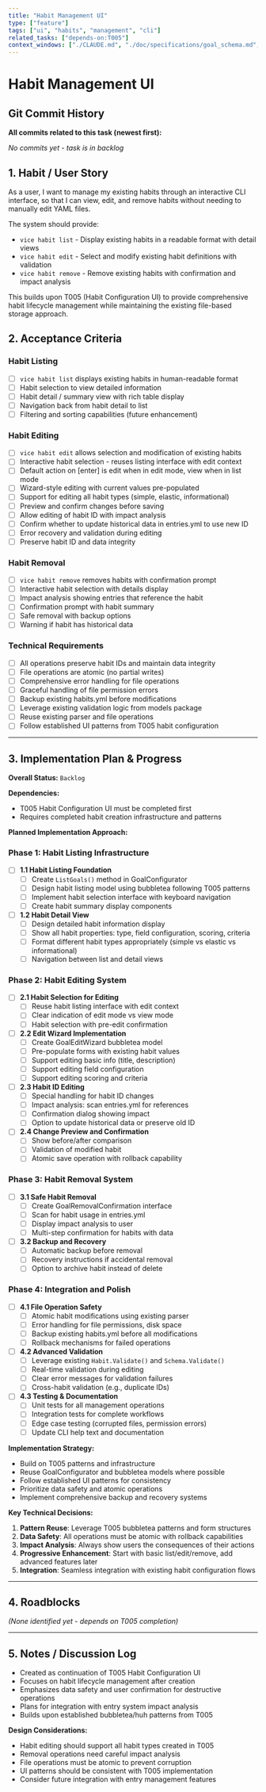 ```yaml
---
title: "Habit Management UI"
type: ["feature"]
tags: ["ui", "habits", "management", "cli"]
related_tasks: ["depends-on:T005"]
context_windows: ["./CLAUDE.md", "./doc/specifications/goal_schema.md", "./internal/models/*.go", "./internal/parser/*.go", "./internal/ui/*.go", "./cmd/*.go"]
---
```


# Habit Management UI

## Git Commit History

**All commits related to this task (newest first):**

*No commits yet - task is in backlog*

## 1. Habit / User Story

As a user, I want to manage my existing habits through an interactive CLI interface, so that I can view, edit, and remove habits without needing to manually edit YAML files.

The system should provide:
- `vice habit list` - Display existing habits in a readable format with detail views
- `vice habit edit` - Select and modify existing habit definitions with validation
- `vice habit remove` - Remove existing habits with confirmation and impact analysis

This builds upon T005 (Habit Configuration UI) to provide comprehensive habit lifecycle management while maintaining the existing file-based storage approach.

## 2. Acceptance Criteria

### Habit Listing
- [ ] `vice habit list` displays existing habits in human-readable format
- [ ] Habit selection to view detailed information
- [ ] Habit detail / summary view with rich table display
- [ ] Navigation back from habit detail to list
- [ ] Filtering and sorting capabilities (future enhancement)

### Habit Editing
- [ ] `vice habit edit` allows selection and modification of existing habits
- [ ] Interactive habit selection - reuses listing interface with edit context
- [ ] Default action on [enter] is edit when in edit mode, view when in list mode
- [ ] Wizard-style editing with current values pre-populated
- [ ] Support for editing all habit types (simple, elastic, informational)
- [ ] Preview and confirm changes before saving
- [ ] Allow editing of habit ID with impact analysis
- [ ] Confirm whether to update historical data in entries.yml to use new ID
- [ ] Error recovery and validation during editing
- [ ] Preserve habit ID and data integrity

### Habit Removal
- [ ] `vice habit remove` removes habits with confirmation prompt
- [ ] Interactive habit selection with details display
- [ ] Impact analysis showing entries that reference the habit
- [ ] Confirmation prompt with habit summary
- [ ] Safe removal with backup options
- [ ] Warning if habit has historical data

### Technical Requirements
- [ ] All operations preserve habit IDs and maintain data integrity
- [ ] File operations are atomic (no partial writes)
- [ ] Comprehensive error handling for file operations
- [ ] Graceful handling of file permission errors
- [ ] Backup existing habits.yml before modifications
- [ ] Leverage existing validation logic from models package
- [ ] Reuse existing parser and file operations
- [ ] Follow established UI patterns from T005 habit configuration

---

## 3. Implementation Plan & Progress

**Overall Status:** `Backlog`

**Dependencies:** 
- T005 Habit Configuration UI must be completed first
- Requires completed habit creation infrastructure and patterns

**Planned Implementation Approach:**

### Phase 1: Habit Listing Infrastructure

- [ ] **1.1 Habit Listing Foundation**
  - [ ] Create `ListGoals()` method in GoalConfigurator
  - [ ] Design habit listing model using bubbletea following T005 patterns
  - [ ] Implement habit selection interface with keyboard navigation
  - [ ] Create habit summary display components

- [ ] **1.2 Habit Detail View**
  - [ ] Design detailed habit information display
  - [ ] Show all habit properties: type, field configuration, scoring, criteria
  - [ ] Format different habit types appropriately (simple vs elastic vs informational)
  - [ ] Navigation between list and detail views

### Phase 2: Habit Editing System

- [ ] **2.1 Habit Selection for Editing**
  - [ ] Reuse habit listing interface with edit context
  - [ ] Clear indication of edit mode vs view mode
  - [ ] Habit selection with pre-edit confirmation

- [ ] **2.2 Edit Wizard Implementation**
  - [ ] Create GoalEditWizard bubbletea model
  - [ ] Pre-populate forms with existing habit values
  - [ ] Support editing basic info (title, description)
  - [ ] Support editing field configuration
  - [ ] Support editing scoring and criteria

- [ ] **2.3 Habit ID Editing**
  - [ ] Special handling for habit ID changes
  - [ ] Impact analysis: scan entries.yml for references
  - [ ] Confirmation dialog showing impact
  - [ ] Option to update historical data or preserve old ID

- [ ] **2.4 Change Preview and Confirmation**
  - [ ] Show before/after comparison
  - [ ] Validation of modified habit
  - [ ] Atomic save operation with rollback capability

### Phase 3: Habit Removal System

- [ ] **3.1 Safe Habit Removal**
  - [ ] Create GoalRemovalConfirmation interface
  - [ ] Scan for habit usage in entries.yml
  - [ ] Display impact analysis to user
  - [ ] Multi-step confirmation for habits with data

- [ ] **3.2 Backup and Recovery**
  - [ ] Automatic backup before removal
  - [ ] Recovery instructions if accidental removal
  - [ ] Option to archive habit instead of delete

### Phase 4: Integration and Polish

- [ ] **4.1 File Operation Safety**
  - [ ] Atomic habit modifications using existing parser
  - [ ] Error handling for file permissions, disk space
  - [ ] Backup existing habits.yml before all modifications
  - [ ] Rollback mechanisms for failed operations

- [ ] **4.2 Advanced Validation**
  - [ ] Leverage existing `Habit.Validate()` and `Schema.Validate()`
  - [ ] Real-time validation during editing
  - [ ] Clear error messages for validation failures
  - [ ] Cross-habit validation (e.g., duplicate IDs)

- [ ] **4.3 Testing & Documentation**
  - [ ] Unit tests for all management operations
  - [ ] Integration tests for complete workflows
  - [ ] Edge case testing (corrupted files, permission errors)
  - [ ] Update CLI help text and documentation

**Implementation Strategy:**
- Build on T005 patterns and infrastructure
- Reuse GoalConfigurator and bubbletea models where possible
- Follow established UI patterns for consistency
- Prioritize data safety and atomic operations
- Implement comprehensive backup and recovery systems

**Key Technical Decisions:**
1. **Pattern Reuse**: Leverage T005 bubbletea patterns and form structures
2. **Data Safety**: All operations must be atomic with rollback capabilities
3. **Impact Analysis**: Always show users the consequences of their actions
4. **Progressive Enhancement**: Start with basic list/edit/remove, add advanced features later
5. **Integration**: Seamless integration with existing habit configuration flows

---

## 4. Roadblocks

*(None identified yet - depends on T005 completion)*

---

## 5. Notes / Discussion Log

- Created as continuation of T005 Habit Configuration UI
- Focuses on habit lifecycle management after creation
- Emphasizes data safety and user confirmation for destructive operations
- Plans for integration with entry system impact analysis
- Builds upon established bubbletea/huh patterns from T005

**Design Considerations:**
- Habit editing should support all habit types created in T005
- Removal operations need careful impact analysis
- File operations must be atomic to prevent corruption
- UI patterns should be consistent with T005 implementation
- Consider future integration with entry management features